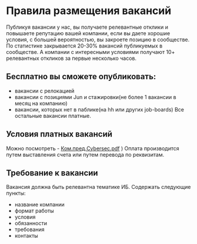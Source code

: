 # Правила размещения вакансий

Публикуя вакансии у нас, вы получаете релевантные отклики и повышаете репутацию вашей компании, если вы даете хорошие условия, с большей вероятностью, вы закроете позицию
в сообществе. По статистике закрывается 20-30% вакансий публикуемых в сообществе.
А компании с интересными условиями получают 10+ релевантных откликов за первые несколько часов.

## **Бесплатно** вы сможете опубликовать: 
- вакансии с релокацией
- вакансии с позициями Jun и стажировки(не более 1 вакансии в месяц на компанию)
- вакансии, которых нет в паблике(на hh или других job-boards)
Все остальные вакансии платные.

## Условия платных вакансий
Можно посмотреть -  [Ком.пред.Cybersec.pdf](https://github.com/cyberjobsrussia/jobspostingrules/files/10951004/Cybersec.pdf)
)
Оплата производится путем выставления счета или путем перевода по реквизитам.

## **Требование к вакансии**
Вакансия должна быть релевантна тематике ИБ.
Содержать следующие пункты:
 - название компании
 - формат работы
 - условия 
 - обязанности 
 - требования
 - контакты 
